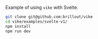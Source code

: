 Example of using `vike` with Svelte.

```bash
git clone git@github.com:brillout/vike
cd vike/examples/svelte-v1/
npm install
npm run dev
```
